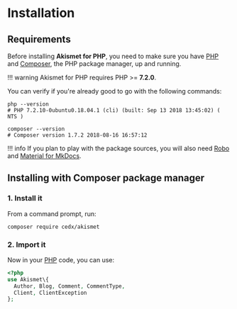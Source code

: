 # Installation

## Requirements
Before installing **Akismet for PHP**, you need to make sure you have [PHP](https://secure.php.net)
and [Composer](https://getcomposer.org), the PHP package manager, up and running.

!!! warning
    Akismet for PHP requires PHP >= **7.2.0**.
    
You can verify if you're already good to go with the following commands:

```shell
php --version
# PHP 7.2.10-0ubuntu0.18.04.1 (cli) (built: Sep 13 2018 13:45:02) ( NTS )

composer --version
# Composer version 1.7.2 2018-08-16 16:57:12
```

!!! info
    If you plan to play with the package sources, you will also need
    [Robo](https://robo.li) and [Material for MkDocs](https://squidfunk.github.io/mkdocs-material).

## Installing with Composer package manager

### 1. Install it
From a command prompt, run:

```shell
composer require cedx/akismet
```

### 2. Import it
Now in your [PHP](https://secure.php.net) code, you can use:

```php
<?php
use Akismet\{
  Author, Blog, Comment, CommentType,
  Client, ClientException
};
```
